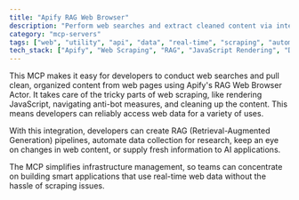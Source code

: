 ```yaml
---
title: "Apify RAG Web Browser"
description: "Perform web searches and extract cleaned content via integration with Apify's RAG Web Browser Actor."
category: "mcp-servers"
tags: ["web", "utility", "api", "data", "real-time", "scraping", "automation", "RAG"]
tech_stack: ["Apify", "Web Scraping", "RAG", "JavaScript Rendering", "Data Extraction", "API Integration"]
---
```


This MCP makes it easy for developers to conduct web searches and pull clean, organized content from web pages using Apify's RAG Web Browser Actor. It takes care of the tricky parts of web scraping, like rendering JavaScript, navigating anti-bot measures, and cleaning up the content. This means developers can reliably access web data for a variety of uses.

With this integration, developers can create RAG (Retrieval-Augmented Generation) pipelines, automate data collection for research, keep an eye on changes in web content, or supply fresh information to AI applications.

The MCP simplifies infrastructure management, so teams can concentrate on building smart applications that use real-time web data without the hassle of scraping issues.